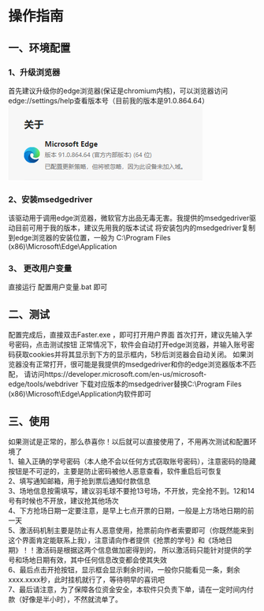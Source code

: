 # 操作指南
## 一、环境配置
### 1、升级浏览器
首先建议升级你的edge浏览器(保证是chromium内核)，可以浏览器访问edge://settings/help查看版本号（目前我的版本是91.0.864.64）
![edge版本](picture/1.png)

### 2、安装msedgedriver
该驱动用于调用edge浏览器，微软官方出品无毒无害。我提供的msedgedriver驱动目前可用于我的版本，建议先用我的版本试试
将安装包内的msedgedriver复制到edge浏览器的安装位置，一般为 C:\Program Files (x86)\Microsoft\Edge\Application

### 3、 更改用户变量
直接运行 配置用户变量.bat  即可

## 二、测试
配置完成后，直接双击Faster.exe ，即可打开用户界面
首次打开，建议先输入学号密码，点击测试按钮
正常情况下，软件会自动打开edge浏览器，并输入账号密码获取cookies并将其显示到下方的显示框内，5秒后浏览器会自动关闭。
如果浏览器没有正常打开，很可能是我提供的msedgedriver和你的edge浏览器版本不匹配，
请访问https://developer.microsoft.com/en-us/microsoft-edge/tools/webdriver  下载对应版本的msedgedriver替换C:\Program Files (x86)\Microsoft\Edge\Application内软件即可

## 三、使用
如果测试是正常的，那么恭喜你！以后就可以直接使用了，不用再次测试和配置环境了    
1、输入正确的学号密码（本人绝不会以任何方式窃取账号密码），注意密码的隐藏按钮是不可逆的，主要是防止密码被他人恶意查看，软件重启后可恢复  
2、填写通知邮箱，用于抢到票后通知付款信息  
3、场地信息按需填写，建议羽毛球不要抢13号场，不开放，完全抢不到。12和14号有时候也不开放，建议抢其他场次  
4、下方抢场日期一定要注意，是早上七点开票的日期，一般是上方场地日期的前一天  
5、激活码机制主要是防止有人恶意使用，抢票前向作者索要即可（你既然能来到这个界面肯定能联系上我），注意请向作者提供《抢票的学号》和《场地日期》！！激活码是根据这两个信息做加密得到的，
所以激活码只能针对提供的学号和场地日期有效，其中任何信息改变都会使其失效  
6、最后点击开抢按钮，显示框会显示剩余时间，一般你只能看见一条，剩余xxxx.xxxx秒，此时挂机就行了，等待明早的喜讯吧  
7、最后请注意，为了保障各位资金安全，本软件只负责下单，请在一定时间内付款（好像是半小时），不然就流单了。  






